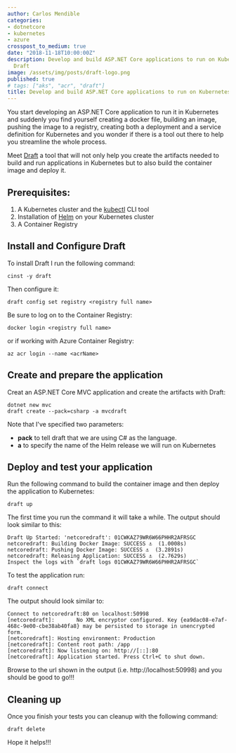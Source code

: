 ```yaml
---
author: Carlos Mendible
categories:
- dotnetcore
- kubernetes
- azure
crosspost_to_medium: true
date: "2018-11-18T10:00:00Z"
description: Develop and build ASP.NET Core applications to run on Kubernetes with
  Draft
image: /assets/img/posts/draft-logo.png
published: true
# tags: ["aks", "acr", "draft"]
title: Develop and build ASP.NET Core applications to run on Kubernetes with Draft
---
```


You start developing an ASP.NET Core application to run it in Kubernetes and suddenly you find yourself creating a docker file, building an image, pushing the image to a registry, creating both a deployment and a service definition for Kubernetes and you wonder if there is a tool out there to help you streamline the whole process.

Meet [Draft](https://github.com/Azure/draft) a tool that will not only help you create the artifacts needed to build and run applications in Kubernetes but to also build the container image and deploy it.

## Prerequisites:

1. A Kubernetes cluster and the [kubectl](https://kubernetes.io/docs/reference/kubectl/kubectl/) CLI tool
2. Installation of [Helm](https://github.com/Kubernetes/helm) on your Kubernetes cluster
3. A Container Registry

## Install and Configure Draft

To install Draft I run the following command:

``` shell
cinst -y draft
```

Then configure it:

``` shell
draft config set registry <registry full name>
```

Be sure to log on to the Container Registry:

``` shell
docker login <registry full name>
```

or if working with Azure Container Registry:

``` shell
az acr login --name <acrName>
```

## Create and prepare the application

Creat an ASP.NET Core MVC application and create the artifacts with Draft:

``` shell
dotnet new mvc
draft create --pack=csharp -a mvcdraft
```

Note that I've specified two parameters:

* **pack** to tell draft that we are using C# as the language.
* **a** to specify the name of the Helm release we will run on Kubernetes

## Deploy and test your application

Run the following command to build the container image and then deploy the application to Kubernetes:

``` shell
draft up
```

The first time you run the command it will take a while. The output should look similar to this:

``` shell
Draft Up Started: 'netcoredraft': 01CWKAZ79WR6W66PHHR2AFRSGC
netcoredraft: Building Docker Image: SUCCESS ⚓  (1.0008s)
netcoredraft: Pushing Docker Image: SUCCESS ⚓  (3.2891s)
netcoredraft: Releasing Application: SUCCESS ⚓  (2.7629s)
Inspect the logs with `draft logs 01CWKAZ79WR6W66PHHR2AFRSGC`
```

To test the application run:

``` shell
draft connect
```

The output should look similar to:

``` shell
Connect to netcoredraft:80 on localhost:50998
[netcoredraft]:       No XML encryptor configured. Key {ea9dac08-e7af-468c-9e00-cbe38ab40fa8} may be persisted to storage in unencrypted form.
[netcoredraft]: Hosting environment: Production
[netcoredraft]: Content root path: /app
[netcoredraft]: Now listening on: http://[::]:80
[netcoredraft]: Application started. Press Ctrl+C to shut down.
```

Browse to the url shown in the output (i.e. http://localhost:50998) and you should be good to go!!!

## Cleaning up

Once you finish your tests you can cleanup with the following command:

``` shell
draft delete
```

Hope it helps!!!